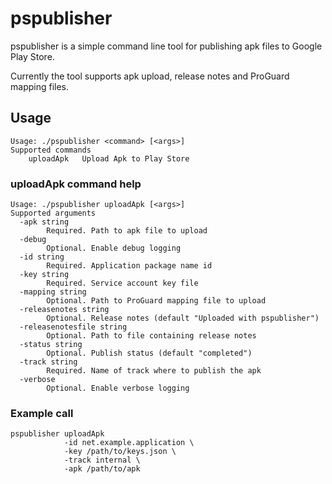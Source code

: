 pspublisher
===========

pspublisher is a simple command line tool for publishing apk files to Google
Play Store.

Currently the tool supports apk upload, release notes and ProGuard mapping
files.
    
## Usage

    Usage: ./pspublisher <command> [<args>]
    Supported commands
        uploadApk	Upload Apk to Play Store

### uploadApk command help

    Usage: ./pspublisher uploadApk [<args>]
    Supported arguments
      -apk string
            Required. Path to apk file to upload
      -debug
            Optional. Enable debug logging
      -id string
            Required. Application package name id
      -key string
            Required. Service account key file
      -mapping string
            Optional. Path to ProGuard mapping file to upload
      -releasenotes string
            Optional. Release notes (default "Uploaded with pspublisher")
      -releasenotesfile string
            Optional. Path to file containing release notes
      -status string
            Optional. Publish status (default "completed")
      -track string
            Required. Name of track where to publish the apk
      -verbose
            Optional. Enable verbose logging

### Example call

    pspublisher uploadApk
                -id net.example.application \
	            -key /path/to/keys.json \
	            -track internal \
                -apk /path/to/apk

